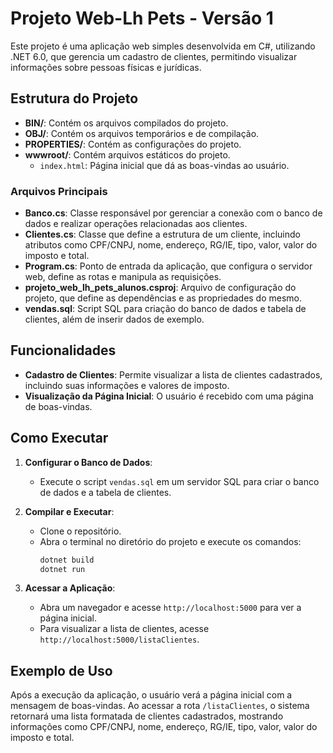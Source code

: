 # Projeto Web-Lh Pets - Versão 1

Este projeto é uma aplicação web simples desenvolvida em C#, utilizando .NET 6.0, que gerencia um cadastro de clientes, permitindo visualizar informações sobre pessoas físicas e jurídicas.

## Estrutura do Projeto

- **BIN/**: Contém os arquivos compilados do projeto.
- **OBJ/**: Contém os arquivos temporários e de compilação.
- **PROPERTIES/**: Contém as configurações do projeto.
- **wwwroot/**: Contém arquivos estáticos do projeto.
  - `index.html`: Página inicial que dá as boas-vindas ao usuário.

### Arquivos Principais

- **Banco.cs**: Classe responsável por gerenciar a conexão com o banco de dados e realizar operações relacionadas aos clientes.
- **Clientes.cs**: Classe que define a estrutura de um cliente, incluindo atributos como CPF/CNPJ, nome, endereço, RG/IE, tipo, valor, valor do imposto e total.
- **Program.cs**: Ponto de entrada da aplicação, que configura o servidor web, define as rotas e manipula as requisições.
- **projeto_web_lh_pets_alunos.csproj**: Arquivo de configuração do projeto, que define as dependências e as propriedades do mesmo.
- **vendas.sql**: Script SQL para criação do banco de dados e tabela de clientes, além de inserir dados de exemplo.

## Funcionalidades

- **Cadastro de Clientes**: Permite visualizar a lista de clientes cadastrados, incluindo suas informações e valores de imposto.
- **Visualização da Página Inicial**: O usuário é recebido com uma página de boas-vindas.

## Como Executar

1. **Configurar o Banco de Dados**:
   - Execute o script `vendas.sql` em um servidor SQL para criar o banco de dados e a tabela de clientes.
   
2. **Compilar e Executar**:
   - Clone o repositório.
   - Abra o terminal no diretório do projeto e execute os comandos:
     ```bash
     dotnet build
     dotnet run
     ```
   
3. **Acessar a Aplicação**:
   - Abra um navegador e acesse `http://localhost:5000` para ver a página inicial.
   - Para visualizar a lista de clientes, acesse `http://localhost:5000/listaClientes`.

## Exemplo de Uso

Após a execução da aplicação, o usuário verá a página inicial com a mensagem de boas-vindas. Ao acessar a rota `/listaClientes`, o sistema retornará uma lista formatada de clientes cadastrados, mostrando informações como CPF/CNPJ, nome, endereço, RG/IE, tipo, valor, valor do imposto e total.